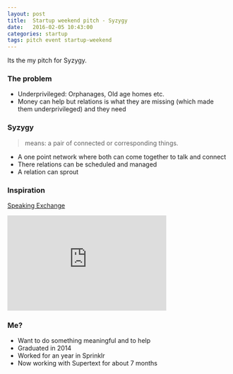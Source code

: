 ```yaml
---
layout: post
title:  Startup weekend pitch - Syzygy
date:   2016-02-05 10:43:00
categories: startup 
tags: pitch event startup-weekend
---
```

Its the my pitch for Syzygy.

### The problem

- Underprivileged: Orphanages, Old age homes etc. 
- Money can help but relations is what they are missing (which made them underprivileged) and they need

### Syzygy 

> means: a pair of connected or corresponding things.

- A one point network where both can come together to talk and connect
- There relations can be scheduled and managed 
- A relation can sprout

### Inspiration

[Speaking Exchange](http://www.adweek.com/adfreak/perfect-match-brazilian-kids-learn-english-video-chatting-lonely-elderly-americans-157523)

<iframe width="360" height="215" src="https://www.youtube.com/embed/-S-5EfwpFOk" frameborder="0" allowfullscreen></iframe>


### Me?

- Want to do something meaningful and to help
- Graduated in 2014
- Worked for an year in Sprinklr
- Now working with Supertext for about 7 months
    

